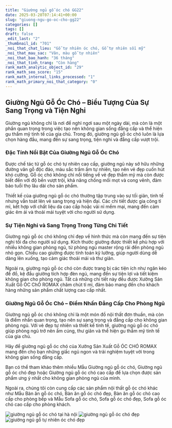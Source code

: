 ```yaml
---
title: "Giường ngủ gỗ óc chó GG22"
date: 2025-03-28T07:14:41+00:00
slug: "giuong-ngu-go-oc-cho-gg22"
categories: []
tags: []
draft: false
_edit_last: "2"
_thumbnail_id: "701"
_noi_that_chat_lieu: "Gỗ tự nhiên óc chó, Gỗ tự nhiên sồi mỹ"
_noi_that_mau_sac: "Vân, màu gỗ tự nhiên"
_noi_that_bao_hanh: "36 tháng"
_noi_that_tinh_trang: "Còn hàng"
rank_math_analytic_object_id: "29"
rank_math_seo_score: "15"
rank_math_internal_links_processed: "1"
rank_math_primary_noi_that_category: "0"
---
```

## Giường Ngủ Gỗ Óc Chó – Biểu Tượng Của Sự Sang Trọng và Tiện Nghi

Giường ngủ không chỉ là nơi để nghỉ ngơi sau một ngày dài, mà còn là một phần quan trọng trong việc tạo nên không gian sống đẳng cấp và thể hiện gu thẩm mỹ tinh tế của gia chủ. Trong đó, giường ngủ gỗ óc chó luôn là lựa chọn hàng đầu, mang đến sự sang trọng, tiện nghi và đẳng cấp vượt trội.

### Đặc Tính Nổi Bật Của Giường Ngủ Gỗ Óc Chó

Được chế tác từ gỗ óc chó tự nhiên cao cấp, giường ngủ này sở hữu những đường vân gỗ độc đáo, màu sắc trầm ấm tự nhiên, tạo nên vẻ đẹp cuốn hút khó cưỡng. Gỗ óc chó không chỉ nổi tiếng về vẻ đẹp thẩm mỹ mà còn được biết đến với độ bền vượt trội, khả năng chống mối mọt và cong vênh, đảm bảo tuổi thọ lâu dài cho sản phẩm.

Thiết kế của giường ngủ gỗ óc chó thường tập trung vào sự tối giản, tinh tế nhưng vẫn toát lên vẻ sang trọng và hiện đại. Các chi tiết được gia công tỉ mỉ, kết hợp với chất liệu da cao cấp hoặc vải nỉ mềm mại, mang đến cảm giác êm ái và thoải mái tuyệt vời cho người sử dụng.

### Sự Tiện Nghi và Sang Trọng Trong Từng Chi Tiết

Giường ngủ gỗ óc chó không chỉ đẹp về hình thức mà còn mang đến sự tiện nghi tối đa cho người sử dụng. Kích thước giường được thiết kế phù hợp với nhiều không gian phòng ngủ, từ phòng ngủ master rộng rãi đến phòng ngủ nhỏ gọn. Chiều cao giường được tính toán kỹ lưỡng, giúp người dùng dễ dàng lên xuống, tạo cảm giác thoải mái và thư giãn.

Ngoài ra, giường ngủ gỗ óc chó còn được trang bị các tiện ích như ngăn kéo để đồ, kệ đầu giường tích hợp đèn ngủ, mang đến sự tiện lợi và tiết kiệm không gian cho phòng ngủ. Tất cả những chi tiết này đều được Xưởng Sản Xuất Gỗ ÓC ChÓ ROMAX chăm chút tỉ mỉ, đảm bảo mang đến cho khách hàng những sản phẩm chất lượng cao cấp nhất.

### Giường Ngủ Gỗ Óc Chó – Điểm Nhấn Đẳng Cấp Cho Phòng Ngủ

Giường ngủ gỗ óc chó không chỉ là một món đồ nội thất đơn thuần, mà còn là điểm nhấn quan trọng, tạo nên sự sang trọng và đẳng cấp cho không gian phòng ngủ. Với vẻ đẹp tự nhiên và thiết kế tinh tế, giường ngủ gỗ óc chó giúp phòng ngủ trở nên ấm cúng, thư giãn và thể hiện gu thẩm mỹ tinh tế của gia chủ.

Hãy để giường ngủ gỗ óc chó của Xưởng Sản Xuất Gỗ ÓC CHÓ ROMAX mang đến cho bạn những giấc ngủ ngon và trải nghiệm tuyệt vời trong không gian sống đẳng cấp.

Bạn có thể tham khảo thêm nhiều Mẫu Giường ngủ gỗ óc chó, Giường ngủ gỗ óc chó đẹp hoặc Giường ngủ gỗ óc chó cao cấp để lựa chọn được sản phẩm ưng ý nhất cho không gian phòng ngủ của mình.

Ngoài ra, chúng tôi còn cung cấp các sản phẩm nội thất gỗ óc chó khác như Mẫu Bàn ăn gỗ óc chó, Bàn ăn gỗ óc chó đẹp, Bàn ăn gỗ óc chó cao cấp cho phòng bếp và Mẫu Sofa gỗ óc chó, Sofa gỗ óc chó đẹp, Sofa gỗ óc chó cao cấp cho phòng khách.

![giường ngủ gỗ óc chó tại hà nội](/img/giuong/gg22/giuong-go-oc-cho-gg22-12.webp)
![giường ngủ gỗ óc chó đẹp](/img/giuong/gg22/giuong-go-oc-cho-gg22-13.webp)
![giường ngủ gỗ tự nhiên óc chó đẹp](/img/giuong/gg22/giuong-go-oc-cho-gg22-14.webp)